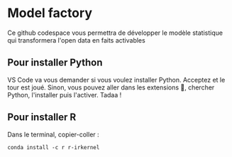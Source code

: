 # Model factory

Ce github codespace vous permettra de développer le modèle statistique qui transformera l'open data en faits activables

## Pour installer Python 

VS Code va vous demander si vous voulez installer Python. Acceptez et le tour est joué.
Sinon, vous pouvez aller dans les extensions 🧩, chercher Python, l'installer puis l'activer. Tadaa !

## Pour installer R 

Dans le terminal, copier-coller : 

```conda install -c r r-irkernel```